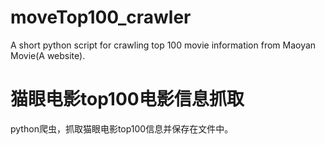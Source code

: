 # moveTop100_crawler
A short python script for crawling top 100 movie information from Maoyan Movie(A website).

# 猫眼电影top100电影信息抓取
python爬虫，抓取猫眼电影top100信息并保存在文件中。

